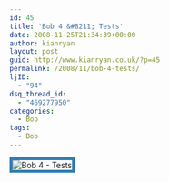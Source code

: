 ```yaml
---
id: 45
title: 'Bob 4 &#8211; Tests'
date: 2008-11-25T21:34:39+00:00
author: kianryan
layout: post
guid: http://www.kianryan.co.uk/?p=45
permalink: /2008/11/bob-4-tests/
ljID:
  - "94"
dsq_thread_id:
  - "469277950"
categories:
  - Bob
tags:
  - Bob
---
```

<img style="border:5px solid #327EB0;" src="http://www.kianryan.co.uk/wp-content/uploads/2008/11/4-tests.png" alt="Bob 4 - Tests" title="Bob 3 - Identity" class="size-full wp-image-36" />
